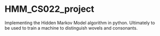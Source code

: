 # HMM_CS022_project
Implementing the Hidden Markov Model algorithm in python. Ultimately to be used to train a machine to distinguish wovels and consonants.

